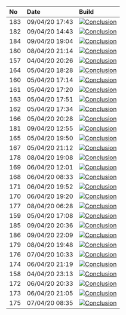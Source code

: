 | No  | Date           | Build                                                                                                                                                                     |
| :-- | :------------- | :------------------------------------------------------------------------------------------------------------------------------------------------------------------------ |
| 183 | 09/04/20 17:43 | [![Conclusion](https://img.shields.io/badge/build-pass-brightgreen)](https://github.com/e2e-boilerplate/selenium-webdriver-commonjs-jasmine-assert/actions/runs/74772848) |
| 182 | 09/04/20 14:43 | [![Conclusion](https://img.shields.io/badge/build-pass-brightgreen)](https://github.com/e2e-boilerplate/selenium-webdriver-commonjs-jasmine-assert/actions/runs/74659823) |
| 184 | 09/04/20 19:04 | [![Conclusion](https://img.shields.io/badge/build-pass-brightgreen)](https://github.com/e2e-boilerplate/selenium-webdriver-commonjs-jasmine-assert/actions/runs/74813795) |
| 180 | 08/04/20 21:14 | [![Conclusion](https://img.shields.io/badge/build-pass-brightgreen)](https://github.com/e2e-boilerplate/selenium-webdriver-commonjs-jasmine-assert/actions/runs/74020827) |
| 157 | 04/04/20 20:26 | [![Conclusion](https://img.shields.io/badge/build-pass-brightgreen)](https://github.com/e2e-boilerplate/selenium-webdriver-commonjs-jasmine-assert/actions/runs/70834195) |
| 164 | 05/04/20 18:28 | [![Conclusion](https://img.shields.io/badge/build-pass-brightgreen)](https://github.com/e2e-boilerplate/selenium-webdriver-commonjs-jasmine-assert/actions/runs/71352355) |
| 160 | 05/04/20 17:14 | [![Conclusion](https://img.shields.io/badge/build-pass-brightgreen)](https://github.com/e2e-boilerplate/selenium-webdriver-commonjs-jasmine-assert/actions/runs/71325385) |
| 161 | 05/04/20 17:20 | [![Conclusion](https://img.shields.io/badge/build-pass-brightgreen)](https://github.com/e2e-boilerplate/selenium-webdriver-commonjs-jasmine-assert/actions/runs/71327930) |
| 163 | 05/04/20 17:51 | [![Conclusion](https://img.shields.io/badge/build-pass-brightgreen)](https://github.com/e2e-boilerplate/selenium-webdriver-commonjs-jasmine-assert/actions/runs/71339197) |
| 162 | 05/04/20 17:34 | [![Conclusion](https://img.shields.io/badge/build-pass-brightgreen)](https://github.com/e2e-boilerplate/selenium-webdriver-commonjs-jasmine-assert/actions/runs/71333840) |
| 166 | 05/04/20 20:28 | [![Conclusion](https://img.shields.io/badge/build-pass-brightgreen)](https://github.com/e2e-boilerplate/selenium-webdriver-commonjs-jasmine-assert/actions/runs/71391613) |
| 181 | 09/04/20 12:55 | [![Conclusion](https://img.shields.io/badge/build-pass-brightgreen)](https://github.com/e2e-boilerplate/selenium-webdriver-commonjs-jasmine-assert/actions/runs/74588346) |
| 165 | 05/04/20 19:50 | [![Conclusion](https://img.shields.io/badge/build-pass-brightgreen)](https://github.com/e2e-boilerplate/selenium-webdriver-commonjs-jasmine-assert/actions/runs/71385193) |
| 167 | 05/04/20 21:12 | [![Conclusion](https://img.shields.io/badge/build-pass-brightgreen)](https://github.com/e2e-boilerplate/selenium-webdriver-commonjs-jasmine-assert/actions/runs/71414444) |
| 178 | 08/04/20 19:08 | [![Conclusion](https://img.shields.io/badge/build-pass-brightgreen)](https://github.com/e2e-boilerplate/selenium-webdriver-commonjs-jasmine-assert/actions/runs/73966909) |
| 169 | 06/04/20 12:01 | [![Conclusion](https://img.shields.io/badge/build-pass-brightgreen)](https://github.com/e2e-boilerplate/selenium-webdriver-commonjs-jasmine-assert/actions/runs/71860983) |
| 168 | 06/04/20 08:33 | [![Conclusion](https://img.shields.io/badge/build-pass-brightgreen)](https://github.com/e2e-boilerplate/selenium-webdriver-commonjs-jasmine-assert/actions/runs/71793026) |
| 171 | 06/04/20 19:52 | [![Conclusion](https://img.shields.io/badge/build-pass-brightgreen)](https://github.com/e2e-boilerplate/selenium-webdriver-commonjs-jasmine-assert/actions/runs/72248714) |
| 170 | 06/04/20 19:20 | [![Conclusion](https://img.shields.io/badge/build-pass-brightgreen)](https://github.com/e2e-boilerplate/selenium-webdriver-commonjs-jasmine-assert/actions/runs/72236424) |
| 177 | 08/04/20 06:28 | [![Conclusion](https://img.shields.io/badge/build-pass-brightgreen)](https://github.com/e2e-boilerplate/selenium-webdriver-commonjs-jasmine-assert/actions/runs/73467906) |
| 159 | 05/04/20 17:08 | [![Conclusion](https://img.shields.io/badge/build-pass-brightgreen)](https://github.com/e2e-boilerplate/selenium-webdriver-commonjs-jasmine-assert/actions/runs/71325161) |
| 185 | 09/04/20 20:36 | [![Conclusion](https://img.shields.io/badge/build-pass-brightgreen)](https://github.com/e2e-boilerplate/selenium-webdriver-commonjs-jasmine-assert/actions/runs/74871306) |
| 186 | 09/04/20 22:09 | [![Conclusion](https://img.shields.io/badge/build-pass-brightgreen)](https://github.com/e2e-boilerplate/selenium-webdriver-commonjs-jasmine-assert/actions/runs/74916940) |
| 179 | 08/04/20 19:48 | [![Conclusion](https://img.shields.io/badge/build-pass-brightgreen)](https://github.com/e2e-boilerplate/selenium-webdriver-commonjs-jasmine-assert/actions/runs/73981902) |
| 176 | 07/04/20 10:33 | [![Conclusion](https://img.shields.io/badge/build-pass-brightgreen)](https://github.com/e2e-boilerplate/selenium-webdriver-commonjs-jasmine-assert/actions/runs/72771170) |
| 174 | 06/04/20 21:19 | [![Conclusion](https://img.shields.io/badge/build-pass-brightgreen)](https://github.com/e2e-boilerplate/selenium-webdriver-commonjs-jasmine-assert/actions/runs/72305629) |
| 158 | 04/04/20 23:13 | [![Conclusion](https://img.shields.io/badge/build-pass-brightgreen)](https://github.com/e2e-boilerplate/selenium-webdriver-commonjs-jasmine-assert/actions/runs/70896471) |
| 172 | 06/04/20 20:33 | [![Conclusion](https://img.shields.io/badge/build-pass-brightgreen)](https://github.com/e2e-boilerplate/selenium-webdriver-commonjs-jasmine-assert/actions/runs/72282994) |
| 173 | 06/04/20 21:05 | [![Conclusion](https://img.shields.io/badge/build-pass-brightgreen)](https://github.com/e2e-boilerplate/selenium-webdriver-commonjs-jasmine-assert/actions/runs/72296008) |
| 175 | 07/04/20 08:35 | [![Conclusion](https://img.shields.io/badge/build-fail-red)](https://github.com/e2e-boilerplate/selenium-webdriver-commonjs-jasmine-assert/actions/runs/72685374)         |